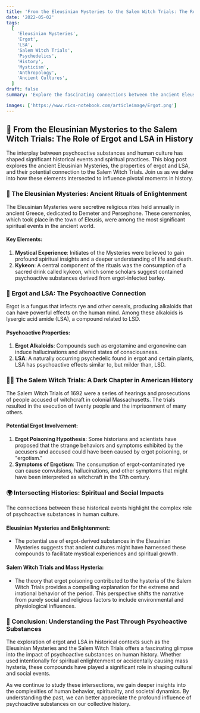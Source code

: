 ```yaml
---
title: 'From the Eleusinian Mysteries to the Salem Witch Trials: The Role of Ergot and LSA in History 🌾🔮'
date: '2022-05-02'
tags:
  [
    'Eleusinian Mysteries',
    'Ergot',
    'LSA',
    'Salem Witch Trials',
    'Psychedelics',
    'History',
    'Mysticism',
    'Anthropology',
    'Ancient Cultures',
  ]
draft: false
summary: 'Explore the fascinating connections between the ancient Eleusinian Mysteries, the psychoactive properties of ergot and LSA, and the infamous Salem Witch Trials. Delve into how these elements intersected to shape pivotal moments in history. 🌾🔮'

images: ['https://www.rics-notebook.com/articleimage/Ergot.png']
---
```


## 🌾 From the Eleusinian Mysteries to the Salem Witch Trials: The Role of Ergot and LSA in History

The interplay between psychoactive substances and human culture has shaped significant historical events and spiritual practices. This blog post explores the ancient Eleusinian Mysteries, the properties of ergot and LSA, and their potential connection to the Salem Witch Trials. Join us as we delve into how these elements intersected to influence pivotal moments in history.

### 🔮 The Eleusinian Mysteries: Ancient Rituals of Enlightenment

The Eleusinian Mysteries were secretive religious rites held annually in ancient Greece, dedicated to Demeter and Persephone. These ceremonies, which took place in the town of Eleusis, were among the most significant spiritual events in the ancient world.

#### **Key Elements**:

1. **Mystical Experience**: Initiates of the Mysteries were believed to gain profound spiritual insights and a deeper understanding of life and death.
2. **Kykeon**: A central component of the rituals was the consumption of a sacred drink called kykeon, which some scholars suggest contained psychoactive substances derived from ergot-infected barley.

### 🌾 Ergot and LSA: The Psychoactive Connection

Ergot is a fungus that infects rye and other cereals, producing alkaloids that can have powerful effects on the human mind. Among these alkaloids is lysergic acid amide (LSA), a compound related to LSD.

#### **Psychoactive Properties**:

1. **Ergot Alkaloids**: Compounds such as ergotamine and ergonovine can induce hallucinations and altered states of consciousness.
2. **LSA**: A naturally occurring psychedelic found in ergot and certain plants, LSA has psychoactive effects similar to, but milder than, LSD.

### 🧙‍♀️ The Salem Witch Trials: A Dark Chapter in American History

The Salem Witch Trials of 1692 were a series of hearings and prosecutions of people accused of witchcraft in colonial Massachusetts. The trials resulted in the execution of twenty people and the imprisonment of many others.

#### **Potential Ergot Involvement**:

1. **Ergot Poisoning Hypothesis**: Some historians and scientists have proposed that the strange behaviors and symptoms exhibited by the accusers and accused could have been caused by ergot poisoning, or "ergotism."
2. **Symptoms of Ergotism**: The consumption of ergot-contaminated rye can cause convulsions, hallucinations, and other symptoms that might have been interpreted as witchcraft in the 17th century.

### 🌍 Intersecting Histories: Spiritual and Social Impacts

The connections between these historical events highlight the complex role of psychoactive substances in human culture.

#### **Eleusinian Mysteries and Enlightenment**:

- The potential use of ergot-derived substances in the Eleusinian Mysteries suggests that ancient cultures might have harnessed these compounds to facilitate mystical experiences and spiritual growth.

#### **Salem Witch Trials and Mass Hysteria**:

- The theory that ergot poisoning contributed to the hysteria of the Salem Witch Trials provides a compelling explanation for the extreme and irrational behavior of the period. This perspective shifts the narrative from purely social and religious factors to include environmental and physiological influences.

### 🔮 Conclusion: Understanding the Past Through Psychoactive Substances

The exploration of ergot and LSA in historical contexts such as the Eleusinian Mysteries and the Salem Witch Trials offers a fascinating glimpse into the impact of psychoactive substances on human history. Whether used intentionally for spiritual enlightenment or accidentally causing mass hysteria, these compounds have played a significant role in shaping cultural and social events.

As we continue to study these intersections, we gain deeper insights into the complexities of human behavior, spirituality, and societal dynamics. By understanding the past, we can better appreciate the profound influence of psychoactive substances on our collective history.
